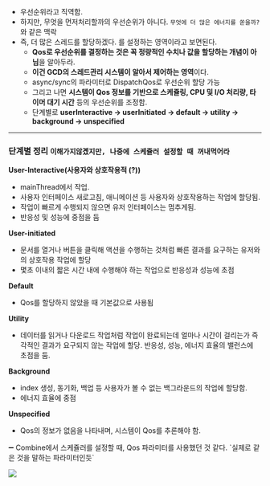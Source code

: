 
- 우선순위라고 직역함.
- 하지만, 무엇을 먼저처리할까의 우선순위가 아니다. `무엇에 더 많은 에너지를 쏟을까?` 와 같은 맥락
- 즉, 더 많은 스레드를 할당하겠다. 를 설정하는 영역이라고 보면된다.
    - **Qos로 우선순위를 결정하는 것은 꼭 정량적인 수치나 값을 할당하는 개념이 아님**을 알아두라.
    - **이건 GCD의 스레드관리 시스템이 알아서 제어하는 영역**이다.
    - async/sync의 파라미터로 DispatchQos로 우선순위 할당 가능
    - 그리고 나면 **시스템이 Qos 정보를 기반으로 스케쥴링, CPU 및 I/O 처리량, 타이머 대기 시간** 등의 우선순위를 조정함.
    - 단계별로 **userInteractive → userInitiated → 
    default → utility → background → unspecified**

---

### 단계별 정리 `이해가지않곘지만, 나중에 스케쥴러 설정할 때 꺼내먹어라`

**User-Interactive(사용자와 상호작용적 (?))**

- mainThread에서 작업.
- 사용자 인터페이스 새로고침, 애니메이션 등 사용자와 상호작용하는 작업에 할당됨.
- 작업이 빠르게 수행되지 않으면 유저 인터페이스는 멈추게됨.
- 반응성 및 성능에 중점을 둠

**User-initiated**

- 문서를 열거나 버튼을 클릭해 액션을 수행하는 것처럼 빠른 결과를 요구하는 유저와의 상호작용 작업에 할당
- 몇초 이내의 짧은 시간 내에 수행해야 하는 작업으로 반응성과 성능에 초점

**Default**

- Qos를 할당하지 않았을 때  기본값으로 사용됨

**Utility**

- 데이터를 읽거나 다운로드 작업처럼 작업이 완료되는데 얼마나 시간이 걸리는가 즉각적인 결과가 요구되지 않는 작업에 할당. 반응성, 성능, 에너지 효율의 밸런스에 초점을 둠.

**Background**

- index 생성, 동기화, 백업 등 사용자가 볼 수 없는 백그라운드의 작업에 할당함.
- 에너지 효율에 중점

**Unspecified**

- Qos의 정보가 없음을 나타내며, 시스템이 Qos를 추론해야 함.

<aside>
➖ Combine에서 스케쥴러를 설정할 때, Qos 파라미터를 사용했던 것 같다. 
`실제로 같은 것을 말하는 파라미터인듯`

</aside>

![](https://hackmd.io/_uploads/H1EQCQIL3.png)

